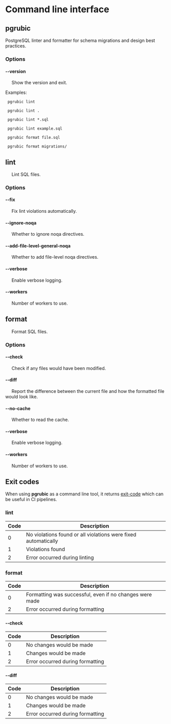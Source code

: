# Command line interface

## pgrubic

  PostgreSQL linter and formatter for schema migrations and design
  best practices.

### **Options**

#### **--version**

&nbsp;&nbsp;&nbsp;&nbsp;&nbsp;Show the version and exit.

  Examples:

     pgrubic lint

     pgrubic lint .

     pgrubic lint *.sql

     pgrubic lint example.sql

     pgrubic format file.sql

     pgrubic format migrations/

## **lint**

&nbsp;&nbsp;&nbsp;&nbsp;&nbsp;Lint SQL files.

### **Options**

#### **--fix**

&nbsp;&nbsp;&nbsp;&nbsp;&nbsp;Fix lint violations automatically.

#### **--ignore-noqa**

&nbsp;&nbsp;&nbsp;&nbsp;&nbsp;Whether to ignore noqa directives.

#### **--add-file-level-general-noqa**

&nbsp;&nbsp;&nbsp;&nbsp;&nbsp;Whether to add file-level noqa directives.

#### **--verbose**

&nbsp;&nbsp;&nbsp;&nbsp;&nbsp;Enable verbose logging.

#### **--workers**

&nbsp;&nbsp;&nbsp;&nbsp;&nbsp;Number of workers to use.

## **format**

&nbsp;&nbsp;&nbsp;&nbsp;&nbsp;Format SQL files.

### **Options**

#### **--check**

&nbsp;&nbsp;&nbsp;&nbsp;&nbsp;Check if any files would have been modified.

#### **--diff**

&nbsp;&nbsp;&nbsp;&nbsp;&nbsp;Report the difference between the current file and how the
formatted file would look like.

#### **--no-cache**

&nbsp;&nbsp;&nbsp;&nbsp;&nbsp;Whether to read the cache.

#### **--verbose**

&nbsp;&nbsp;&nbsp;&nbsp;&nbsp;Enable verbose logging.

#### **--workers**

&nbsp;&nbsp;&nbsp;&nbsp;&nbsp;Number of workers to use.

## Exit codes

When using **pgrubic** as a command line tool, it returns [exit-code](https://shapeshed.com/unix-exit-codes/) which can be useful in CI pipelines.

### lint

| Code | Description                                                    |
| ---- | -------------------------------------------------------------- |
| 0    | No violations found or all violations were fixed automatically |
| 1    | Violations found                                               |
| 2    | Error occurred during linting                                  |

### format

| Code |                    Description                          |
| ---- | --------------------------------------------------------|
| 0    | Formatting was successful, even if no changes were made |
| 2    | Error occurred during formatting                        |

#### --check

| Code |           Description            |
| -----| ---------------------------------|
| 0    | No changes would be made         |
| 1    | Changes would be made            |
| 2    | Error occurred during formatting |

#### --diff

| Code |           Description            |
| ---- | ---------------------------------|
| 0    | No changes would be made         |
| 1    | Changes would be made            |
| 2    | Error occurred during formatting |
